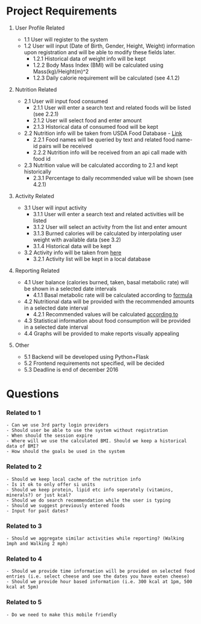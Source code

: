 # Project Requirements

1. User Profile Related
    - 1.1 User will register to the system
    - 1.2 User will input (Date of Birth, Gender, Height, Weight) information upon registration and will be able to modify these fields later.
        - 1.2.1 Historical data of weight info will be kept
        - 1.2.2 Body Mass Index (BMI) will be calculated using Mass(kg)/Height(m)^2 
        - 1.2.3 Daily calorie requirement will be calculated (see 4.1.2)
2. Nutrition Related
    - 2.1 User will input food consumed
        - 2.1.1 User will enter a search text and related foods will be listed (see 2.2.1)
        - 2.1.2 User will select food and enter amount
        - 2.1.3 Historical data of consumed food will be kept
    - 2.2 Nutrition info will be taken from USDA Food Database - [Link](https://ndb.nal.usda.gov/ndb/doc)
        - 2.2.1 Food names will be queried by text and related food name-id pairs will be received
        - 2.2.2 Nutrition info will be received from an api call made with food id
    - 2.3 Nutrition value will be calculated according to 2.1 and kept historically
        - 2.3.1 Percentage to daily recommended value will be shown (see 4.2.1)
3. Activity Related
    - 3.1 User will input activity
        - 3.1.1 User will enter a search text and related activities will be listed
        - 3.1.2 User will select an activity from the list and enter amount
        - 3.1.3 Burned calories will be calculated by interpolating user weight with available data (see 3.2)
        - 3.1.4 Historical data will be kept
    - 3.2 Activity info will be taken from [here](http://www.nutristrategy.com/activitylist4.htm)
        - 3.2.1 Activity list will be kept in a local database
        
4. Reporting Related
    - 4.1 User balance (calories burned, taken, basal metabolic rate) will be shown in a selected date intervals
        - 4.1.1 Basal metabolic rate will be calculated according to [formula](https://en.wikipedia.org/wiki/Harris–Benedict_equation)
    - 4.2 Nutritional data will be provided with the recommended amounts in a selected date interval
        - 4.2.1 Recommended values will be calculated [according to](http://www.fda.gov/Food/GuidanceRegulation/GuidanceDocumentsRegulatoryInformation/LabelingNutrition/ucm064928.htm)
    - 4.3 Statistical information about food consumption will be provided in a selected date interval
    - 4.4 Graphs will be provided to make reports visually appealing
    
5. Other
    - 5.1 Backend will be developed using Python+Flask
    - 5.2 Frontend requirements not specified, will be decided
    - 5.3 Deadline is end of december 2016
        
        
# Questions

### Related to 1
    - Can we use 3rd party login providers
    - Should user be able to use the system without registration
    - When should the session expire
    - Where will we use the calculated BMI. Should we keep a historical data of BMI?
    - How should the goals be used in the system
    
### Related to 2
    - Should we keep local cache of the nutrition info
    - Is it ok to only offer si units
    - Should we keep protein, lipid etc info seperately (vitamins, minerals?) or just kcal?
    - Should we do search recommendation while the user is typing
    - Should we suggest previously entered foods
    - Input for past dates?
    
### Related to 3
    - Should we aggregate similar activities while reporting? (Walking 1mph and Walking 2 mph)
     
### Related to 4
    - Should we provide time information will be provided on selected food entries (i.e. select cheese and see the dates you have eaten cheese)
    - Should we provide hour based information (i.e. 300 kcal at 1pm, 500 kcal at 5pm)
    
### Related to 5
    - Do we need to make this mobile friendly
    
    
    
    
    
    
    